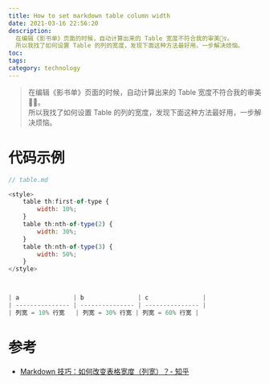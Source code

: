 ```yaml
---
title: How to set markdown table column width
date: 2021-03-16 22:56:20
description: 
  在编辑《影书单》页面的时候，自动计算出来的 Table 宽度不符合我的审美🤷‍♀️。  
  所以我找了如何设置 Table 的列的宽度，发现下面这种方法最好用，一步解决烦恼。
toc: 
tags: 
category: technology
---
```


>在编辑《影书单》页面的时候，自动计算出来的 Table 宽度不符合我的审美🤷‍♀️。  
>所以我找了如何设置 Table 的列的宽度，发现下面这种方法最好用，一步解决烦恼。

<!--more-->

# 代码示例
```js
// table.md

<style>
    table th:first-of-type {
        width: 10%;
    }
    table th:nth-of-type(2) {
        width: 30%;
    }
    table th:nth-of-type(3) {
        width: 50%;
    }
</style>



| a               | b               | c               |
| --------------- | --------------- | --------------- |
| 列宽 = 10% 行宽   | 列宽 = 30% 行宽 | 列宽 = 60% 行宽 |
```

# 参考
- [Markdown 技巧：如何改变表格宽度（列宽）？- 知乎](https://stackoverflow.com/questions/19183180/how-to-save-an-image-to-localstorage-and-display-it-on-the-next-page)
